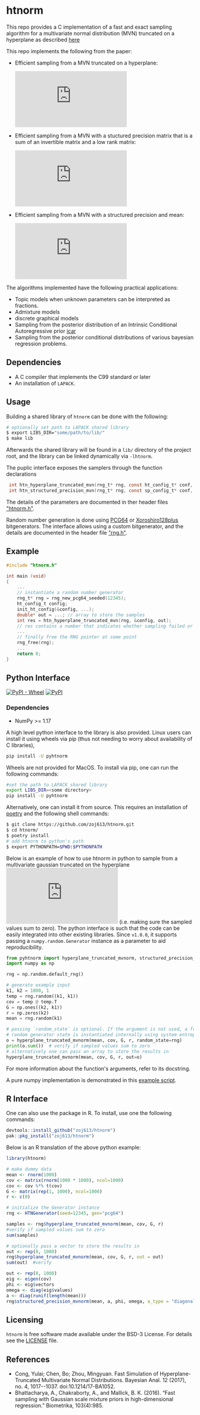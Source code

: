 # htnorm

This repo provides a C implementation of a fast and exact sampling algorithm for a 
multivariate normal distribution (MVN) truncated on a hyperplane as described [here][1]

This repo implements the following from the paper:

- Efficient sampling from a MVN truncated on a hyperplane: 

    ![hptrunc](https://latex.codecogs.com/svg.latex?%5Cmathbf%7Bx%7D%20%5Csim%20%5Cmathcal%7BN%7D_%7B%5Cmathcal%7BS%7D%7D%28%5Cmathbf%7B%5Cmu%7D%2C%20%5Cmathbf%7B%5CSigma%7D%29%3B%20%5Chspace%7B2mm%7D%20%5Cmathcal%7BS%7D%20%3D%20%5C%7B%5Cmathbf%7Bx%7D%20%3A%20%5Cmathbf%7BG%7D%5Cmathbf%7Bx%7D%20%3D%20%5Cmathbf%7Br%7D%5C%7D%2C%20%5Cmathbf%7BG%7D%20%5Cin%20%5Cmathcal%7BR%7D%5E%7Bk_2%20%5Ctimes%20k%7D%2C%20rank%28%5Cmathbf%7BG%7D%29%20%3D%20k_2%20%3C%20k)

- Efficient sampling from a MVN with a stuctured precision matrix that is a sum of an invertible matrix and a low rank matrix: 

    ![struc](https://latex.codecogs.com/svg.latex?%5Cmathbf%7Bx%7D%20%5Csim%20%5Cmathcal%7BN%7D%5C%5B%5Cmathbf%7B%5Cmu%7D%2C%20%28%5Cmathbf%7BA%7D%20&plus;%20%5Cmathbf%7B%5CPhi%7D%5ET%5Cmathbf%7B%5COmega%7D%5Cmathbf%7B%5CPhi%7D%29%5E%7B-1%7D%5C%5D%3B%20%5Chspace%7B2mm%7D%20%5Cmathbf%7B%5CPhi%7D%20%5Cin%20%5Cmathcal%7BR%7D%5E%7Bn%20%5Ctimes%20p%7D%2C%20%5Cmathbf%7B%5COmega%7D%20%5Cin%20%5Cmathcal%7BR%7D%5E%7Bn%20%5Ctimes%20n%7D%2C%20%5Cmathbf%7BA%7D%20%5Cin%20%5Cmathcal%7BR%7D%5E%7Bp%20%5Ctimes%20p%7D)

- Efficient sampling from a MVN with a structured precision and mean:

    ![strucmean](https://latex.codecogs.com/svg.latex?%5Cmathbf%7Bx%7D%20%5Csim%20%5Cmathcal%7BN%7D%5CBig%5C%5B%28%5Cmathbf%7BA%7D%20&plus;%20%5Cmathbf%7B%5CPhi%7D%5ET%5Cmathbf%7B%5COmega%7D%5Cmathbf%7B%5CPhi%7D%29%5E%7B-1%7D%5Cmathbf%7B%5CPhi%7D%5ET%5Cmathbf%7B%5COmega%7D%5Cmathbf%7Bt%7D%2C%20%28%5Cmathbf%7BA%7D%20&plus;%20%5Cmathbf%7B%5CPhi%7D%5ET%5Cmathbf%7B%5COmega%7D%5Cmathbf%7B%5CPhi%7D%29%5E%7B-1%7D%5CBig%5C%5D%3B%20%5Chspace%7B2mm%7D%20%5Cmathbf%7B%5COmega%7D%20%5Cin%20%5Cmathcal%7BR%7D%5E%7Bn%20%5Ctimes%20n%7D%2C%20%5Cmathbf%7BA%7D%20%5Cin%20%5Cmathcal%7BR%7D%5E%7Bp%20%5Ctimes%20p%7D)

The algorithms implemented have the following practical applications:
- Topic models when unknown parameters can be interpreted as fractions.
- Admixture models
- discrete graphical models
- Sampling from the posterior distribution of an Intrinsic Conditional Autoregressive prior [icar][8]
- Sampling from the posterior conditional distributions of various bayesian regression problems.


## Dependencies

- A C compiler that implements the C99 standard or later
- An installation of `LAPACK`.

## Usage

Building a shared library of `htnorm` can be done with the following:
```bash
# optionally set path to LAPACK shared library
$ export LIBS_DIR="some/path/to/lib/"
$ make lib
```
Afterwards the shared library will be found in a `lib/` directory of the project root,
and the library can be linked dynamically via `-lhtnorm`.

The puplic interface exposes the samplers through the function declarations
```C
 int htn_hyperplane_truncated_mvn(rng_t* rng, const ht_config_t* conf, double* out);
 int htn_structured_precision_mvn(rng_t* rng, const sp_config_t* conf, double* out);
```

The details of the parameters are documented in ther header files ["htnorm.h"][4].

Random number generation is done using [PCG64][2] or [Xoroshiro128plus][3] bitgenerators. 
The interface allows using a custom bitgenerator, and the details are documented in the header file 
["rng.h"][5].

## Example
```C
#include "htnorm.h"

int main (void)
{
    ...
    // instantiate a random number generator
    rng_t* rng = rng_new_pcg64_seeded(12345);
    ht_config_t config;
    init_ht_config(&config, ...);
    double* out = ...; // array to store the samples
    int res = htn_hyperplane_truncated_mvn(rng, &config, out);
    // res contains a number that indicates whether sampling failed or not.
    ...
    // finally free the RNG pointer at some point
    rng_free(rng);
    ...
    return 0;
}
```

## Python Interface
[![PyPI - Wheel][10]](https://pypi.org/project/pyhtnorm/#files)
[![PyPI][11]](https://pypi.org/project/pyhtnorm/)

### Dependencies
- NumPy >= 1.17

A high level python interface to the library is also provided. Linux users can 
install it using wheels via pip (thus not needing to worry about availability of C libraries),
```bash
pip install -U pyhtnorm
```
Wheels are not provided for MacOS. To install via pip, one can run the following commands:
```bash
#set the path to LAPACK shared library
export LIBS_DIR=<some directory>
pip install -U pyhtnorm
```
Alternatively, one can install it from source. This requires an installation of [poetry][7] and the following shell commands:

```bash
$ git clone https://github.com/zoj613/htnorm.git
$ cd htnorm/
$ poetry install
# add htnorm to python's path
$ export PYTHONPATH=$PWD:$PYTHONPATH
```

Below is an example of how to use htnorm in python to sample from a multivariate
gaussian truncated on the hyperplane ![sumzero](https://latex.codecogs.com/svg.latex?%5Cmathbf%7B1%7D%5ET%5Cmathbf%7Bx%7D%20%3D%200) (i.e. making sure the sampled values sum to zero). The python
interface is such that the code can be easily integrated into other existing libraries.
Since `v1.0.0`, it supports passing a `numpy.random.Generator` instance as a parameter to aid reproducibility.

```python
from pyhtnorm import hyperplane_truncated_mvnorm, structured_precision_mvnorm
import numpy as np

rng = np.random.default_rng()

# generate example input
k1, k2 = 1000, 1
temp = rng.random((k1, k1))
cov = temp @ temp.T
G = np.ones((k2, k1))
r = np.zeros(k2)
mean = rng.random(k1)

# passing `random_state` is optional. If the argument is not used, a fresh
# random generator state is instantiated internally using system entropy.
o = hyperplane_truncated_mvnorm(mean, cov, G, r, random_state=rng)
print(o.sum())  # verify if sampled values sum to zero
# alternatively one can pass an array to store the results in
hyperplane_truncated_mvnorm(mean, cov, G, r, out=o)
```

For more information about the function's arguments, refer to its docstring.

A pure numpy implementation is demonstrated in this [example script][9].


## R Interface

One can also use the package in R. To install, use one the following commands:
```R
devtools::install_github("zoj613/htnorm")
pak::pkg_install("zoj613/htnorm")
```

Below is an R translation of the above python example:

```R
library(htnorm)

# make dummy data
mean <- rnorm(1000)
cov <- matrix(rnorm(1000 * 1000), ncol=1000)
cov <- cov %*% t(cov)
G <- matrix(rep(1, 1000), ncol=1000)
r <- c(0)

# initialize the Generator instance
rng <- HTNGenerator(seed=12345, gen="pcg64")

samples <- rng$hyperplane_truncated_mvnorm(mean, cov, G, r)
#verify if sampled values sum to zero
sum(samples)

# optionally pass a vector to store the results in
out <- rep(0, 1000)
rng$hyperplane_truncated_mvnorm(mean, cov, G, r, out = out)
sum(out)  #verify

out <- rep(0, 1000)
eig <- eigen(cov)
phi <- eig$vectors
omega <- diag(eig$values)
a <- diag(runif(length(mean)))
rng$structured_precision_mvnorm(mean, a, phi, omega, a_type = "diagonal", out = out)
```

## Licensing

`htnorm` is free software made available under the BSD-3 License. For details
see the [LICENSE][6] file.


## References
- Cong, Yulai; Chen, Bo; Zhou, Mingyuan. Fast Simulation of Hyperplane-Truncated 
   Multivariate Normal Distributions. Bayesian Anal. 12 (2017), no. 4, 1017--1037. 
   doi:10.1214/17-BA1052.
- Bhattacharya, A., Chakraborty, A., and Mallick, B. K. (2016). 
  “Fast sampling with Gaussian scale mixture priors in high-dimensional regression.” 
  Biometrika, 103(4):985. 


[1]: https://projecteuclid.org/euclid.ba/1488337478
[2]: https://www.pcg-random.org/
[3]: https://en.wikipedia.org/wiki/Xoroshiro128%2B
[4]: ./include/htnorm.h 
[5]: ./include/htnorm_rng.h
[6]: ./LICENSE
[7]: https://python-poetry.org/docs/pyproject/
[8]: https://www.sciencedirect.com/science/article/abs/pii/S2211675317301574 
[9]: ./examples/numpy_implementation.py
[10]: https://img.shields.io/pypi/wheel/pyhtnorm?style=flat-square
[11]: https://img.shields.io/pypi/v/pyhtnorm?style=flat-square
